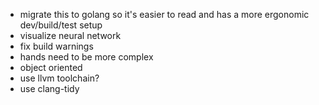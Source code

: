 * migrate this to golang so it's easier to read and has a more ergonomic dev/build/test setup
* visualize neural network
* fix build warnings
* hands need to be more complex
* object oriented
* use llvm toolchain?
* use clang-tidy